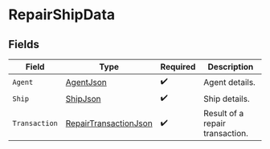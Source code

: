 # RepairShipData


## Fields

| Field                                                                     | Type                                                                      | Required                                                                  | Description                                                               |
| ------------------------------------------------------------------------- | ------------------------------------------------------------------------- | ------------------------------------------------------------------------- | ------------------------------------------------------------------------- |
| `Agent`                                                                   | [AgentJson](../../Models/Components/AgentJson.md)                         | :heavy_check_mark:                                                        | Agent details.                                                            |
| `Ship`                                                                    | [ShipJson](../../Models/Components/ShipJson.md)                           | :heavy_check_mark:                                                        | Ship details.                                                             |
| `Transaction`                                                             | [RepairTransactionJson](../../Models/Components/RepairTransactionJson.md) | :heavy_check_mark:                                                        | Result of a repair transaction.                                           |